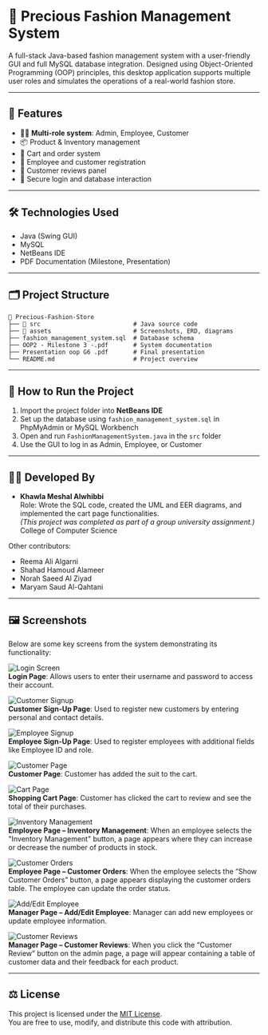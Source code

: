 # 👗 Precious Fashion Management System

A full-stack Java-based fashion management system with a user-friendly GUI and full MySQL database integration. Designed using Object-Oriented Programming (OOP) principles, this desktop application supports multiple user roles and simulates the operations of a real-world fashion store.

---

## 🌟 Features

- 👩‍💼 **Multi-role system**: Admin, Employee, Customer
- 📦 Product & Inventory management
- 🛒 Cart and order system
- 📝 Employee and customer registration
- 💬 Customer reviews panel
- 🔐 Secure login and database interaction

---

## 🛠 Technologies Used

- Java (Swing GUI)
- MySQL
- NetBeans IDE
- PDF Documentation (Milestone, Presentation)

---

## 🗂 Project Structure

```
📁 Precious-Fashion-Store
├── 📂 src                          # Java source code
├── 📂 assets                       # Screenshots, ERD, diagrams
├── fashion_management_system.sql  # Database schema
├── OOP2 - Milestone 3 -.pdf       # System documentation
├── Presentation oop G6 .pdf       # Final presentation
└── README.md                      # Project overview
```

---

## 🚀 How to Run the Project

1. Import the project folder into **NetBeans IDE**
2. Set up the database using `fashion_management_system.sql` in PhpMyAdmin or MySQL Workbench
3. Open and run `FashionManagementSystem.java` in the `src` folder
4. Use the GUI to log in as Admin, Employee, or Customer

---

## 👩‍💻 Developed By

- **Khawla Meshal Alwhibbi**  
  Role: Wrote the SQL code, created the UML and EER diagrams, and implemented the cart page functionalities.  
  *(This project was completed as part of a group university assignment.)*  
  College of Computer Science

Other contributors:
- Reema Ali Algarni  
- Shahad Hamoud Alameer  
- Norah Saeed Al Ziyad  
- Maryam Saud Al-Qahtani

---
## 🖼 Screenshots

Below are some key screens from the system demonstrating its functionality:

![Login Screen](https://github.com/khawla-codes/Precious-Fashion-Management-System/blob/2465caf03172b7b03253a81d38b0886c0def5ae6/login.png)  
**Login Page**: Allows users to enter their username and password to access their account.

![Customer Signup](https://github.com/khawla-codes/Precious-Fashion-Management-System/blob/8a12e67d4402f6ca7b069eddb099af8edcb25fea/Screenshots/customer_signup.png)  
**Customer Sign-Up Page**: Used to register new customers by entering personal and contact details.

![Employee Signup](https://github.com/khawla-codes/Precious-Fashion-Management-System/blob/861724d2bd1d04e7c8d5e67b94f7ad9657fa856c/Screenshots/employee_signup.png)  
**Employee Sign-Up Page**: Used to register employees with additional fields like Employee ID and role.

![Customer Page](https://github.com/khawla-codes/Precious-Fashion-Management-System/blob/b86485acf866053e48dd40778d7dca04ea1e538c/Screenshots/customer_page%20-%20Copy.png)  
**Customer Page**: Customer has added the suit to the cart.

![Cart Page](https://github.com/khawla-codes/Precious-Fashion-Management-System/blob/5b53a1fe7a2dca77bf8baf242db3bcde7a5550e5/Screenshots/cart.png)  
**Shopping Cart Page**: Customer has clicked the cart to review and see the total of their purchases.

![Inventory Management](https://github.com/khawla-codes/Precious-Fashion-Management-System/blob/d00386f99c57906e321cbecbc6a0a1ce3ea3473a/Screenshots/inventory.png)  
**Employee Page – Inventory Management**: When an employee selects the "Inventory Management" button, a page appears where they can increase or decrease the number of products in stock.

![Customer Orders](assets/orders.png)  
**Employee Page – Customer Orders**: When the employee selects the “Show Customer Orders” button, a page appears displaying the customer orders table. The employee can update the order status.

![Add/Edit Employee](assets/manager_add_edit.png)  
**Manager Page – Add/Edit Employee**: Manager can add new employees or update employee information.

![Customer Reviews](assets/reviews.png)  
**Manager Page – Customer Reviews**: When you click the “Customer Review” button on the admin page, a page will appear containing a table of customer data and their feedback for each product.

---

## ⚖️ License

This project is licensed under the [MIT License](LICENSE).  
You are free to use, modify, and distribute this code with attribution.
